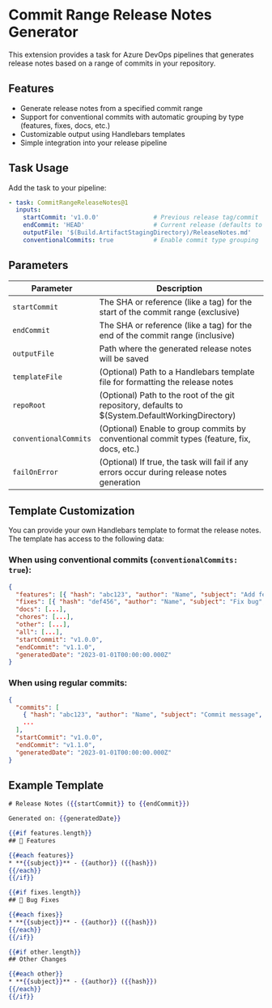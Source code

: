 # Commit Range Release Notes Generator

This extension provides a task for Azure DevOps pipelines that generates release notes based on a range of commits in your repository.

## Features

- Generate release notes from a specified commit range
- Support for conventional commits with automatic grouping by type (features, fixes, docs, etc.)
- Customizable output using Handlebars templates
- Simple integration into your release pipeline

## Task Usage

Add the task to your pipeline:

```yaml
- task: CommitRangeReleaseNotes@1
  inputs:
    startCommit: 'v1.0.0'               # Previous release tag/commit
    endCommit: 'HEAD'                   # Current release (defaults to HEAD)
    outputFile: '$(Build.ArtifactStagingDirectory)/ReleaseNotes.md'
    conventionalCommits: true           # Enable commit type grouping
```

## Parameters

| Parameter | Description |
|-----------|-------------|
| `startCommit` | The SHA or reference (like a tag) for the start of the commit range (exclusive) |
| `endCommit` | The SHA or reference (like a tag) for the end of the commit range (inclusive) |
| `outputFile` | Path where the generated release notes will be saved |
| `templateFile` | (Optional) Path to a Handlebars template file for formatting the release notes |
| `repoRoot` | (Optional) Path to the root of the git repository, defaults to $(System.DefaultWorkingDirectory) |
| `conventionalCommits` | (Optional) Enable to group commits by conventional commit types (feature, fix, docs, etc.) |
| `failOnError` | (Optional) If true, the task will fail if any errors occur during release notes generation |

## Template Customization

You can provide your own Handlebars template to format the release notes. The template has access to the following data:

### When using conventional commits (`conventionalCommits: true`):

```json
{
  "features": [{ "hash": "abc123", "author": "Name", "subject": "Add feature", "date": "..." }],
  "fixes": [{ "hash": "def456", "author": "Name", "subject": "Fix bug", "date": "..." }],
  "docs": [...],
  "chores": [...],
  "other": [...],
  "all": [...],
  "startCommit": "v1.0.0",
  "endCommit": "v1.1.0",
  "generatedDate": "2023-01-01T00:00:00.000Z"
}
```

### When using regular commits:

```json
{
  "commits": [
    { "hash": "abc123", "author": "Name", "subject": "Commit message", "date": "..." },
    ...
  ],
  "startCommit": "v1.0.0",
  "endCommit": "v1.1.0",
  "generatedDate": "2023-01-01T00:00:00.000Z"
}
```

## Example Template

```handlebars
# Release Notes ({{startCommit}} to {{endCommit}})

Generated on: {{generatedDate}}

{{#if features.length}}
## 🚀 Features

{{#each features}}
* **{{subject}}** - {{author}} ({{hash}})
{{/each}}
{{/if}}

{{#if fixes.length}}
## 🐛 Bug Fixes

{{#each fixes}}
* **{{subject}}** - {{author}} ({{hash}})
{{/each}}
{{/if}}

{{#if other.length}}
## Other Changes

{{#each other}}
* **{{subject}}** - {{author}} ({{hash}})
{{/each}}
{{/if}}
```